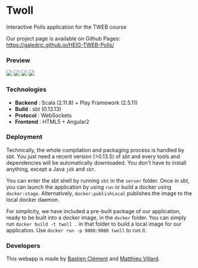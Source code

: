 # Twoll
Interactive Polls application for the TWEB course

Our project page is available on Github Pages: https://galedric.github.io/HEIG-TWEB-Polls/

### Preview

![](https://galedric.github.io/HEIG-TWEB-Polls/images/feedback_trasn.png)
![](https://galedric.github.io/HEIG-TWEB-Polls/images/poll.png)
![](https://galedric.github.io/HEIG-TWEB-Polls/images/redaction.png)
![](https://galedric.github.io/HEIG-TWEB-Polls/images/list.png)

### Technologies

* **Backend** : Scala (2.11.8) + Play Framework (2.5.11)
* **Build** : sbt (0.13.13)
* **Protocol** : WebSockets
* **Frontend** : HTML5 + Angular2

### Deployment

Technically, the whole compilation and packaging process is handled by sbt.  You just need a recent version (>0.13.5) of sbt and every tools and dependencies will be automatically downloaded. You don't have to install anything, except a Java `jdk` and `sbt`.

You can enter the sbt shell by running `sbt` in the `server` folder. Once in sbt, you can launch the application by using `run` or build a docker using `docker:stage`. Alternatively, `docker:publishLocal` publishes the image to the local docker daemon.

For simplicity, we have included a pre-built package of our application, ready to be built into a docker image, in the `docker` folder. You can simply run `docker build -t twoll .` in that folder to build a local image for our application. Use `docker run -p 9000:9000 twoll` to run it.

### Developers

This webapp is made by [Bastien Clément](https://github.com/galedric) and [Matthieu Villard](https://github.com/matthieuVillard).
